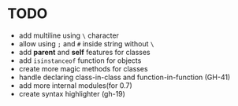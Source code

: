 # TODO

- add multiline using `\` character
- allow using `;` and `#` inside string without `\`
- add **parent** and **self** features for classes
- add `isinstanceof` function for objects
- create more magic methods for classes
- handle declaring class-in-class and function-in-function (GH-41)
- add more internal modules(for 0.7)
- create syntax highlighter (gh-19)
